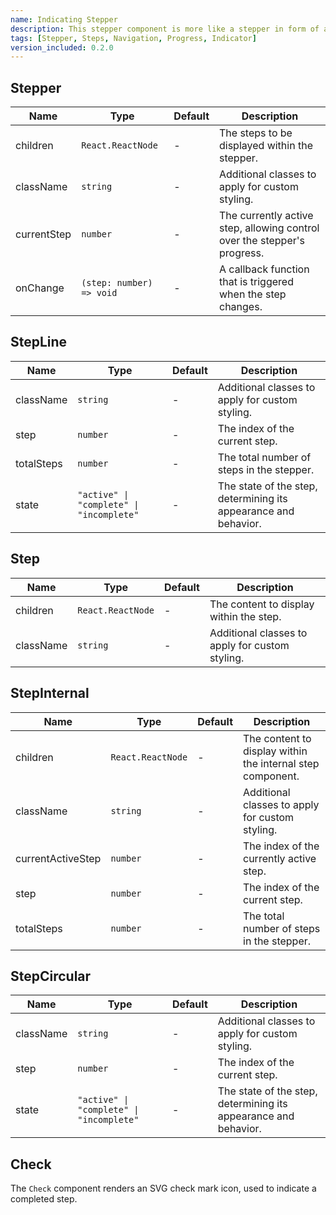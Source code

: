 ```yaml
---
name: Indicating Stepper
description: This stepper component is more like a stepper in form of a progress bar. It is used to indicate the current step of a process. It is responsive and has a data-state attribute that can be used to show the current state of the step. It will improve the user experience of the process as it will show the user which step they are on.
tags: [Stepper, Steps, Navigation, Progress, Indicator]
version_included: 0.2.0
---
```


## Stepper

| Name        | Type                     | Default | Description                                                              |
| ----------- | ------------------------ | ------- | ------------------------------------------------------------------------ |
| children    | `React.ReactNode`        | -       | The steps to be displayed within the stepper.                            |
| className   | `string`                 | -       | Additional classes to apply for custom styling.                          |
| currentStep | `number`                 | -       | The currently active step, allowing control over the stepper's progress. |
| onChange    | `(step: number) => void` | -       | A callback function that is triggered when the step changes.             |

## StepLine

| Name       | Type                                     | Default | Description                                                     |
| ---------- | ---------------------------------------- | ------- | --------------------------------------------------------------- |
| className  | `string`                                 | -       | Additional classes to apply for custom styling.                 |
| step       | `number`                                 | -       | The index of the current step.                                  |
| totalSteps | `number`                                 | -       | The total number of steps in the stepper.                       |
| state      | `"active" \| "complete" \| "incomplete"` | -       | The state of the step, determining its appearance and behavior. |

## Step

| Name      | Type              | Default | Description                                     |
| --------- | ----------------- | ------- | ----------------------------------------------- |
| children  | `React.ReactNode` | -       | The content to display within the step.         |
| className | `string`          | -       | Additional classes to apply for custom styling. |

## StepInternal

| Name              | Type              | Default | Description                                                |
| ----------------- | ----------------- | ------- | ---------------------------------------------------------- |
| children          | `React.ReactNode` | -       | The content to display within the internal step component. |
| className         | `string`          | -       | Additional classes to apply for custom styling.            |
| currentActiveStep | `number`          | -       | The index of the currently active step.                    |
| step              | `number`          | -       | The index of the current step.                             |
| totalSteps        | `number`          | -       | The total number of steps in the stepper.                  |

## StepCircular

| Name      | Type                                     | Default | Description                                                     |
| --------- | ---------------------------------------- | ------- | --------------------------------------------------------------- |
| className | `string`                                 | -       | Additional classes to apply for custom styling.                 |
| step      | `number`                                 | -       | The index of the current step.                                  |
| state     | `"active" \| "complete" \| "incomplete"` | -       | The state of the step, determining its appearance and behavior. |

## Check

The `Check` component renders an SVG check mark icon, used to indicate a completed step.
